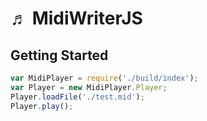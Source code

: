 &#9836; MidiWriterJS
===============
Getting Started
------------
```javascript
var MidiPlayer = require('./build/index');
var Player = new MidiPlayer.Player;
Player.loadFile('./test.mid');
Player.play();
```